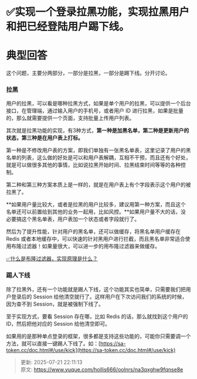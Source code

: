 # ✅实现一个登录拉黑功能，实现拉黑用户和把已经登陆用户踢下线。

# 典型回答


这个问题，主要分两部分，一部分是拉黑，一部分是踢下线。分开讨论。



### 拉黑


用户的拉黑，可以看是哪种拉黑方式，如果是单个用户的拉黑，可以提供一个后台接口，在管理端，通过输入用户的手机号，或者用户 ID 进行拉黑，如果是批量的，那么就需要提供一个页面，支持批量上传用户列表。



其次就是拉黑功能的实现，有3种方式，**第一种是加黑名单，第二种是更新用户的状态，第三种是在用户表上打标。**



第一种是不修改用户表的方案，即我们单独有一张黑名单表，这里记录了用户的黑名单的列表，这么做的好处是可以和用户表解耦，互相不干预，而且还有个好处，就是可以做很多其他的事情，比如说拉黑开始时间、拉黑结束时间等等的各种控制。



第二种和第三种方案本质上是一样的，就是在用户表上有个字段表示这个用户的被拉黑了。



**如果用户量比较大，或者是拉黑的用户比较多，建议用第一种方案，而且这个名单还可以前置给到其他的业务一起用，比如风控。**如果用户量不大的话，没必要搞这个黑名单表，用户表加一个状态或者字段就行了。



然后为了提升性能，针对用户的黑名单，还可以做缓存，将黑名单用户缓存在 Redis 或者本地缓存中，可以快速的针对黑用户进行拦截，而且黑名单非常适合使用布隆过滤器！如果量很大，可以进一步的用布隆过滤器来做缓存。



[✅什么是布隆过滤器，实现原理是什么？](https://www.yuque.com/hollis666/oolnrs/gp9ymie1n39uavah)



### 踢人下线


除了拉黑外，还有一个功能就是踢人下线，这个功能其实也简单，只需要我们把用户登录后的 Session 给他清空就行了。这样用户在下次访问我们的系统的时候，因为查不到 Session，就是被强制下线了。



至于实现方式，要看 Session 存在哪，比如 Redis 的话，那么就找到这个用户的 ID，然后把他对应的 Session 给他清空即可。



如果用的是那种单点登录的框架，很多都是支持这些功能的，可能你只需要调一个方法，就可以直接一键踢人下线了。如：[https://sa-token.cc/doc.html#/use/kick](https://sa-token.cc/doc.html#/use/kick) 



> 更新: 2025-07-21 22:11:13  
> 原文: <https://www.yuque.com/hollis666/oolnrs/na3qxghw9fqnse8e>